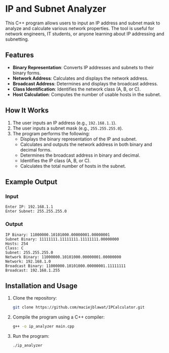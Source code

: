 # IP and Subnet Analyzer

This C++ program allows users to input an IP address and subnet mask to analyze and calculate various network properties. The tool is useful for network engineers, IT students, or anyone learning about IP addressing and subnetting.

## Features

- **Binary Representation**: Converts IP addresses and subnets to their binary forms.
- **Network Address**: Calculates and displays the network address.
- **Broadcast Address**: Determines and displays the broadcast address.
- **Class Identification**: Identifies the network class (A, B, or C).
- **Host Calculation**: Computes the number of usable hosts in the subnet.

## How It Works

1. The user inputs an IP address (e.g., `192.168.1.1`).
2. The user inputs a subnet mask (e.g., `255.255.255.0`).
3. The program performs the following:
   - Displays the binary representation of the IP and subnet.
   - Calculates and outputs the network address in both binary and decimal forms.
   - Determines the broadcast address in binary and decimal.
   - Identifies the IP class (A, B, or C).
   - Calculates the total number of hosts in the subnet.

## Example Output

### Input
```
Enter IP: 192.168.1.1
Enter Subnet: 255.255.255.0
```

### Output
```
IP Binary: 11000000.10101000.00000001.00000001
Subnet Binary: 11111111.11111111.11111111.00000000
Hosts: 254
Class: C
Subnet: 255.255.255.0
Network Binary: 11000000.10101000.00000001.00000000
Network: 192.168.1.0
Broadcast Binary: 11000000.10101000.00000001.11111111
Broadcast: 192.168.1.255
```

## Installation and Usage

1. Clone the repository:
   ```bash
   git clone https://github.com/maciejblawat/IPCalculator.git
   ```
2. Compile the program using a C++ compiler:
   ```bash
   g++ -o ip_analyzer main.cpp
   ```
3. Run the program:
   ```bash
   ./ip_analyzer
   ```
